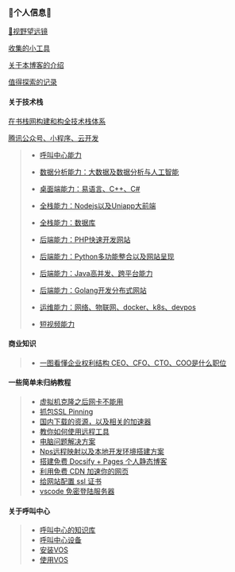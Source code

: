 ### 👋个人信息👋

[🔭视野望远镜](Note/index/index.md)

[收集的小工具](Note/index/tools.md)

[关于本博客的介绍](Note/index/jie-shao.md)

[值得探索的记录](Note/index/jie-shao.md)

#### 关于技术栈

[在书栈网构建和构全技术栈体系](https://www.bookstack.cn/)

[腾讯公众号、小程序、云开发](Note/TechN/Tencent.md)

> * [呼叫中心能力](Note/TechN/CallCenter.md)
>
> * [数据分析能力：大数据及数据分析与人工智能](Note/TechN/BigData.md)
>
> * [桌面端能力：易语言、C++、C#](Note/TechN/Epl.md)
>
> * [全栈能力：Nodejs以及Uniapp大前端](Note/TechN/Nodejs.md)
>
> * [全栈能力：数据库](Note/TechN/Databases.md)
>
> * [后端能力：PHP快速开发网站](Note/TechN/php.md)
>
> * [后端能力：Python多功能整合以及网站呈现](Note/TechN/python.md)
>
> * [后端能力：Java高并发、跨平台能力](Note/TechN/Java.md)
>
> * [后端能力：Golang开发分布式网站](Note/TechN/Golang.md)
>
> * [运维能力：网络、物联网、docker、k8s、devpos](Note/TechN/network.md)
>
> * [短视频能力](Note/TechN/Video.md)
>
>   





#### 商业知识
> * [一图看懂企业权利结构 CEO、CFO、CTO、COO是什么职位](Note/tx_company/compay_jiagou.md)

#### 一些简单未归纳教程

> * [虚拟机克隆之后网卡不能用](Note/Doc/VMware_Network.md)
> * [抓包SSL Pinning](Note/Doc/ssl_Pinning.md)
> * [国内下载的资源，以及相关的加速器](Note/Doc/download.md)
> * [教你如何使用远程工具](Note/Doc/yuan-cheng.md)
> * [电脑问题解决方案](Note/Service/s1.md)
> * [Nps远程映射以及本地开发环境搭建方案](Note/Service/nps.md)
> * [搭建免费 Docsify + Pages 个人静态博客](new-blog/README.md)
> * [利用免费 CDN 加速你的网页](speedup-web/speedup-web.md)
> * [给网站配置 ssl 证书](ssl-ngnix/README.md)
> * [vscode 免密登陆服务器](vscode-ssh/vscode-ssh.md)

#### 关于呼叫中心

> * [呼叫中心的知识库](Note/callcenter/knowledge.md)
> * [呼叫中心设备](Note/callcenter/ipgateway.md)
> * [安装VOS](Note/callcenter/vos_install.md)
> * [使用VOS](Note/callcenter/vos_use.md)
